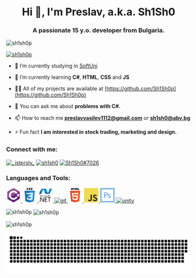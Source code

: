 <h1 align="center">Hi 👋, I'm Preslav, a.k.a. Sh1Sh0</h1>
<h3 align="center">A passionate 15 y.o. developer from Bulgaria.</h3>

<p align="left"> <img src="https://komarev.com/ghpvc/?username=sh1sh0p&label=Profile%20views&color=0e75b6&style=flat" alt="sh1sh0p" /> </p>

<p align="left"> <a href="https://github.com/ryo-ma/github-profile-trophy"><img src="https://github-profile-trophy.vercel.app/?username=sh1sh0p" alt="sh1sh0p" /></a> </p>

- 📖 I’m currently studying in [SoftUni](https://github.com/SoftUni)

- 🌱 I’m currently learning **C#**, **HTML**, **CSS** and **JS**

- 👨‍💻 All of my projects are available at [https://github.com/Sh1Sh0p](https://github.com/Sh1Sh0p)

- 💬 You can ask me about **problems with C#.**

- 📫 How to reach me **preslavvasilev1112@gmail.com** or **sh1sh0@abv.bg**

- ⚡ Fun fact **I am interested in stock trading, marketing and design.**

<h3 align="left">Connect with me:</h3>
<p align="left">
<a href="https://instagram.com/_jstprslv_" target="blank"><img align="center" src="https://raw.githubusercontent.com/rahuldkjain/github-profile-readme-generator/master/src/images/icons/Social/instagram.svg" alt="_jstprslv_" height="30" width="40" /></a>
<a href="https://www.youtube.com/c/sh1sh0" target="blank"><img align="center" src="https://raw.githubusercontent.com/rahuldkjain/github-profile-readme-generator/master/src/images/icons/Social/youtube.svg" alt="sh1sh0" height="30" width="40" /></a>
<a href="https://discord.gg/Sh1Sh0#7026" target="blank"><img align="center" src="https://raw.githubusercontent.com/rahuldkjain/github-profile-readme-generator/master/src/images/icons/Social/discord.svg" alt="Sh1Sh0#7026" height="30" width="40" /></a>
</p>

<h3 align="left">Languages and Tools:</h3>
<p align="left"> <a href="https://www.w3schools.com/cs/" target="_blank" rel="noreferrer"> <img src="https://raw.githubusercontent.com/devicons/devicon/master/icons/csharp/csharp-original.svg" alt="csharp" width="40" height="40"/> </a> <a href="https://www.w3schools.com/css/" target="_blank" rel="noreferrer"> <img src="https://raw.githubusercontent.com/devicons/devicon/master/icons/css3/css3-original-wordmark.svg" alt="css3" width="40" height="40"/> </a> <a href="https://dotnet.microsoft.com/" target="_blank" rel="noreferrer"> <img src="https://raw.githubusercontent.com/devicons/devicon/master/icons/dot-net/dot-net-original-wordmark.svg" alt="dotnet" width="40" height="40"/> </a> <a href="https://git-scm.com/" target="_blank" rel="noreferrer"> <img src="https://www.vectorlogo.zone/logos/git-scm/git-scm-icon.svg" alt="git" width="40" height="40"/> </a> <a href="https://www.w3.org/html/" target="_blank" rel="noreferrer"> <img src="https://raw.githubusercontent.com/devicons/devicon/master/icons/html5/html5-original-wordmark.svg" alt="html5" width="40" height="40"/> </a> <a href="https://developer.mozilla.org/en-US/docs/Web/JavaScript" target="_blank" rel="noreferrer"> <img src="https://raw.githubusercontent.com/devicons/devicon/master/icons/javascript/javascript-original.svg" alt="javascript" width="40" height="40"/> </a> <a href="https://www.photoshop.com/en" target="_blank" rel="noreferrer"> <img src="https://raw.githubusercontent.com/devicons/devicon/master/icons/photoshop/photoshop-line.svg" alt="photoshop" width="40" height="40"/> </a> <a href="https://unity.com/" target="_blank" rel="noreferrer"> <img src="https://www.vectorlogo.zone/logos/unity3d/unity3d-icon.svg" alt="unity" width="40" height="40"/> </a> </p>

<p><img align="left" src="https://github-readme-stats.vercel.app/api/top-langs?username=sh1sh0p&show_icons=true&locale=en&layout=compact" alt="sh1sh0p" /></p>

<p>&nbsp;<img align="center" src="https://github-readme-stats.vercel.app/api?username=sh1sh0p&show_icons=true&locale=en" alt="sh1sh0p" /></p>

<p><img align="center" src="https://github-readme-streak-stats.herokuapp.com/?user=sh1sh0p&" alt="sh1sh0p" /></p>

<a href="https://discord.gg/B52Yx2bdCP" target="_blank"><img src="https://github.com/Sh1Sh0p/Sh1Sh0p/blob/main/github-contribution-grid-snake.svg" alt="snake"></a>
